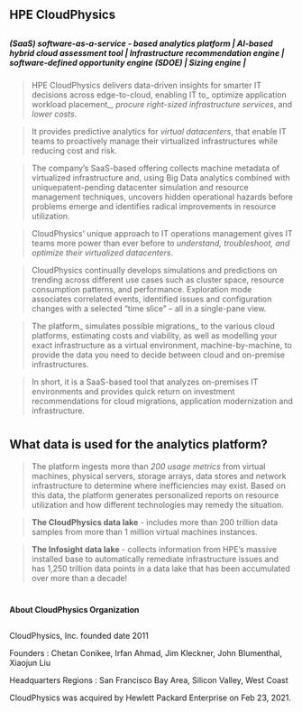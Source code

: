 ##
## HPE CloudPhysics  
##






##### (SaaS) software-as-a-service - based analytics platform | AI-based hybrid cloud assessment tool | Infrastructure recommendation engine | software-defined opportunity engine (SDOE) | Sizing engine |




> HPE CloudPhysics delivers data-driven insights for smarter IT decisions across edge-to-cloud, enabling IT to_ optimize application workload placement_, _procure right-sized infrastructure services_, and _lower costs_.

> It provides predictive analytics for _virtual datacenters_, that enable IT teams to proactively manage their virtualized infrastructures while reducing cost and risk. 

> The company’s SaaS-based offering collects machine metadata of virtualized infrastructure and, using Big Data analytics combined with uniquepatent-pending datacenter simulation and resource management techniques, uncovers hidden operational hazards before problems emerge and identifies radical improvements in resource utilization. 

> CloudPhysics’ unique approach to IT operations management gives IT teams more power than ever before to _understand, troubleshoot, and optimize their virtualized datacenters_.

> CloudPhysics continually develops simulations and predictions on trending across different use cases such as cluster space, resource consumption patterns, and performance. Exploration mode associates correlated events, identified issues and configuration changes with a selected “time slice” – all in a single-pane view.

> The platform_ simulates possible migrations_ to the various cloud platforms, estimating costs and viability, as well as modelling your exact infrastructure as a virtual environment, machine-by-machine, to provide the data you need to decide between cloud and on-premise infrastructures.

> In short, it is a SaaS-based tool that analyzes on-premises IT environments and provides quick return on investment recommendations for cloud migrations, application modernization and infrastructure. 


#

## What data is used for the analytics platform?

> The platform ingests more than _200 usage metrics_ from virtual machines, physical servers, storage arrays, data stores and network infrastructure to determine where inefficiencies may exist. Based on this data, the platform generates personalized reports on resource utilization and how different technologies may remedy the situation.

> **The CloudPhysics data lake** -  includes more than 200 trillion data samples from more than 1 million virtual machines instances.

> **The Infosight data lake** - collects information from HPE’s massive installed base to automatically remediate infrastructure issues and has 1,250 trillion data points in a data lake that has been accumulated over more than a decade!

#



##
**About CloudPhysics Organization**
##

CloudPhysics, Inc. founded date 2011

Founders :  Chetan Conikee, Irfan Ahmad, Jim Kleckner, John Blumenthal, Xiaojun Liu

Headquarters Regions :  San Francisco Bay Area, Silicon Valley, West Coast

CloudPhysics was acquired by Hewlett Packard Enterprise on Feb 23, 2021.
